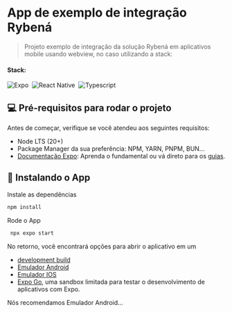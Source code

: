# App de exemplo de integração Rybená


> Projeto exemplo de integração da solução Rybená em aplicativos mobile usando webview, no caso utilizando a stack:

#### Stack:


![Expo](https://img.shields.io/badge/expo-1C1E24?style=for-the-badge&logo=expo&logoColor=#D04A37)&nbsp;
![React Native](https://img.shields.io/badge/react_native-%2320232a.svg?style=for-the-badge&logo=react&logoColor=%2361DAFB)&nbsp;
![Typescript](https://img.shields.io/badge/TypeScript-007ACC?style=for-the-badge&logo=typescript&logoColor=white)&nbsp;


## 💻 Pré-requisitos para rodar o projeto

Antes de começar, verifique se você atendeu aos seguintes requisitos:

- Node LTS (20+)
- Package Manager da sua preferência: NPM, YARN, PNPM, BUN...
- [Documentação Expo](https://docs.expo.dev/): Aprenda o fundamental ou vá direto para os [guias](https://docs.expo.dev/guides).

## 🚀 Instalando o App

Instale as dependências

   ```bash
   npm install
   ```

Rode o App

   ```bash
    npx expo start
   ```

No retorno, você encontrará opções para abrir o aplicativo em um

- [development build](https://docs.expo.dev/develop/development-builds/introduction/)
- [Emulador Android](https://docs.expo.dev/workflow/android-studio-emulator/)
- [Emulador IOS](https://docs.expo.dev/workflow/ios-simulator/)
- [Expo Go](https://expo.dev/go), uma sandbox limitada para testar o desenvolvimento de aplicativos com Expo.

Nós recomendamos Emulador Android...